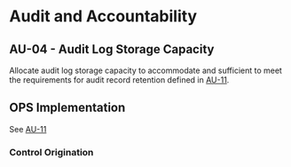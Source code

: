 # Audit and Accountability
## AU-04 - Audit Log Storage Capacity

Allocate audit log storage capacity to accommodate and sufficient to meet the requirements for audit record retention defined in [AU-11](./au-11.md).

## OPS Implementation

See [AU-11](./au-11.md)

### Control Origination
